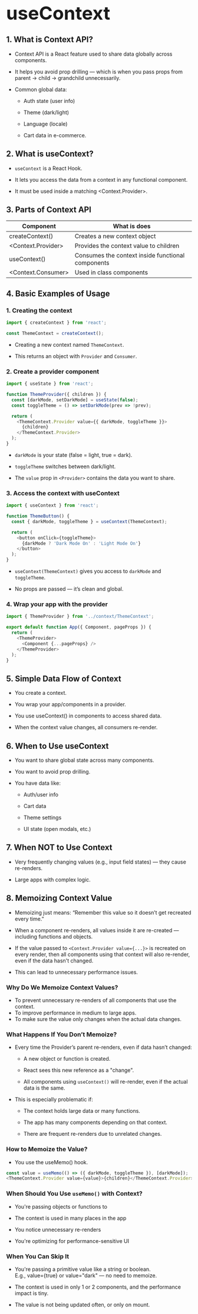 <div style="font-size: 50px; font-weight:700">
  useContext
</div>

## __1. What is Context API?__

- Context API is a React feature used to share data globally across components.

- It helps you avoid prop drilling — which is when you pass props from parent → child → grandchild unnecessarily.

- Common global data:

    - Auth state (user info)

    - Theme (dark/light)

    - Language (locale)

    - Cart data in e-commerce.

## __2. What is useContext?__

- `useContext` is a React Hook.

- It lets you access the data from a context in any functional component.

- It must be used inside a matching <Context.Provider>.

## __3. Parts of Context API__

| Component                   | What is does                                      |
| --------------------------- | ------------------------------------------------- |
| createContext()             | Creates a new context object                      |
| <Context.Provider>          | Provides the context value to children            |
| useContext()                | Consumes the context inside functional components |
| <Context.Consumer>          | Used in class components                          |

## __4. Basic Examples of Usage__

### 1. Creating the context

```javascript
import { createContext } from 'react';

const ThemeContext = createContext();
```
- Creating a new context named `ThemeContext`.

- This returns an object with `Provider` and `Consumer`.


### 2. Create a provider component

```javascript
import { useState } from 'react';

function ThemeProvider({ children }) {
  const [darkMode, setDarkMode] = useState(false);
  const toggleTheme = () => setDarkMode(prev => !prev);

  return (
    <ThemeContext.Provider value={{ darkMode, toggleTheme }}>
      {children}
    </ThemeContext.Provider>
  );
}
```
- `darkMode` is your state (false = light, true = dark).

- `toggleTheme` switches between dark/light.

- The `value` prop in `<Provider>` contains the data you want to share.


### 3. Access the context with useContext

```javascript
import { useContext } from 'react';

function ThemeButton() {
  const { darkMode, toggleTheme } = useContext(ThemeContext);

  return (
    <button onClick={toggleTheme}>
      {darkMode ? 'Dark Mode On' : 'Light Mode On'}
    </button>
  );
}
```
- `useContext(ThemeContext)` gives you access to `darkMode` and `toggleTheme`.

- No props are passed — it’s clean and global.

### 4. Wrap your app with the provider

```javascript
import { ThemeProvider } from '../context/ThemeContext';

export default function App({ Component, pageProps }) {
  return (
    <ThemeProvider>
      <Component {...pageProps} />
    </ThemeProvider>
  );
}
```

## __5. Simple  Data Flow of Context__

- You create a context.

- You wrap your app/components in a provider.

- You use useContext() in components to access shared data.

- When the context value changes, all consumers re-render.

## __6. When to Use useContext__

- You want to share global state across many components.

- You want to avoid prop drilling.

- You have data like:

  - Auth/user info

  - Cart data

  - Theme settings

  - UI state (open modals, etc.)

## __7. When NOT to Use Context__

- Very frequently changing values (e.g., input field states) — they cause re-renders.

- Large apps with complex logic.


## __8. Memoizing Context Value__

- Memoizing just means: “Remember this value so it doesn’t get recreated every time.”

- When a component re-renders, all values inside it are re-created — including functions and objects.

- If the value passed to `<Context.Provider value={...}>` is recreated on every render, then all components using that context will also re-render, even if the data hasn't changed.

- This can lead to unnecessary performance issues.

###  Why Do We Memoize Context Values?
- To prevent unnecessary re-renders of all components that use the context.
- To improve performance in medium to large apps.
- To make sure the value only changes when the actual data changes.

### What Happens If You Don’t Memoize?

- Every time the Provider’s parent re-renders, even if data hasn’t changed:

  - A new object or function is created.

  - React sees this new reference as a "change".

  - All components using `useContext()` will re-render, even if the actual data is the same.

- This is especially problematic if:

  - The context holds large data or many functions.

  - The app has many components depending on that context.

  - There are frequent re-renders due to unrelated changes.


### How to Memoize the Value?

- You use the useMemo() hook.

```javascript
const value = useMemo(() => ({ darkMode, toggleTheme }), [darkMode]);
<ThemeContext.Provider value={value}>{children}</ThemeContext.Provider>
```

### When Should You Use `useMemo()` with Context?

- You're passing objects or functions to <Provider value={...}>

- The context is used in many places in the app

- You notice unnecessary re-renders

- You're optimizing for performance-sensitive UI

### When You Can Skip It

- You're passing a primitive value like a string or boolean.  
E.g., value={true} or value="dark" — no need to memoize.

- The context is used in only 1 or 2 components, and the performance impact is tiny.

- The value is not being updated often, or only on mount.